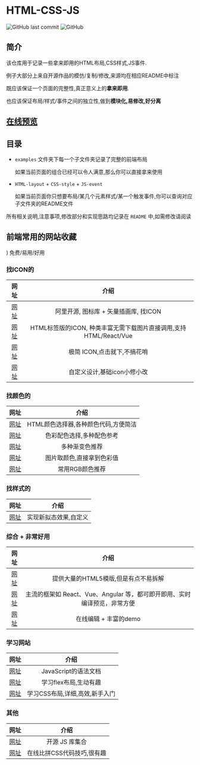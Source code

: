 # HTML-CSS-JS

![GitHub last commit](https://img.shields.io/github/last-commit/luzhixing12345/html-css-js)
![GitHub](https://img.shields.io/github/license/luzhixing12345/html-css-js)

## 简介

该仓库用于记录一些拿来即用的HTML布局,CSS样式,JS事件.

例子大部分上来自开源作品的模仿/复制/修改,来源均在相应README中标注

既应该保证一个页面的完整性,真正意义上的**拿来即用**.

也应该保证布局/样式/事件之间的独立性,做到**模块化,易修改,好分离**

## [在线预览]()

## 目录

- `examples` 文件夹下每一个子文件夹记录了完整的前端布局

  如果当前页面的组合已经可以令人满意,那么你可以直接拿来使用

- `HTML-layout` + `CSS-style` + `JS-event`

  如果当前页面你只想要布局/某几个元素样式/某一个触发事件,你可以查询对应子文件夹的README文件

所有相关说明,注意事项,修改部分和实现思路均记录在 `README` 中,如需修改请阅读

## 前端常用的网站收藏

) 免费/易用/好用

### 找ICON的

|网址|介绍|
|:--:|:--:|
|[网址](https://www.iconfont.cn/)|阿里开源, 图标库 + 矢量插画库, 找ICON|
|[网址](https://fontawesome.com/search)|HTML标签版的ICON, 种类丰富无需下载图片直接调用,支持HTML/React/Vue|
|[网址](https://feathericons.com/)|极简 ICON,点击就下,不搞花哨|
|[网址](https://iconsvg.xyz/)|自定义设计,基础icon小修小改|

### 找颜色的

|网址|介绍|
|:--:|:--:|
|[网址](https://htmlcolorcodes.com/zh/)|HTML颜色选择器,各种颜色代码,方便简洁|
|[网址](https://color.uisdc.com/)|色彩配色选择,多种配色参考|
|[网址](https://uigradients.com/)|多种渐变色推荐|
|[网址](http://www.jiniannet.com/page/allcolor)|图片取颜色,直接拿到色彩值|
|[网址](http://www1.ynao.ac.cn/~jinhuahe/know_base/othertopics/computerissues/RGB_colortable.htm)|常用RGB颜色推荐|

### 找样式的

|网址|介绍|
|:--:|:--:|
|[网址](https://neumorphism.io)|实现新拟态效果,自定义|

### 综合 + 非常好用

|网址|介绍|
|:--:|:--:|
|[网址](https://html5up.net/)|提供大量的HTML5模版,但是有点不易拆解|
|[网址](https://codesandbox.io/)|主流的框架如 React、Vue、Angular 等，都可即开即用、实时编译预览，非常方便|
|[网址](https://codepen.io/)|在线编辑 + 丰富的demo|

### 学习网站

|网址|介绍|
|:--:|:--:|
|[网址](https://bonsaiden.github.io/JavaScript-Garden/zh/)|JavaScript的语法文档|
|[网址](http://flexboxfroggy.com)|学习flex布局,生动有趣|
|[网址](https://zh.learnlayout.com/)|学习CSS布局,详细,高效,新手入门|

### 其他

|网址|介绍|
|:--:|:--:|
|[网址](https://www.javascript.fun/)|开源 JS 库集合|
| [网址](https://cssbattle.dev/)|在线比拼CSS代码技巧,很有趣|
